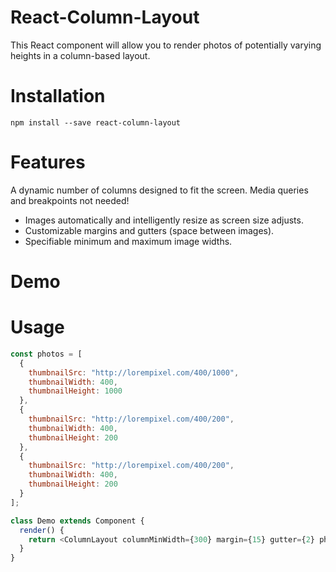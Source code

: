# React-Column-Layout

This React component will allow you to render photos of potentially varying heights in a column-based layout.

# Installation

```npm install --save react-column-layout```

# Features

A dynamic number of columns designed to fit the screen. Media queries and breakpoints not needed!
- Images automatically and intelligently resize as screen size adjusts.
- Customizable margins and gutters (space between images).
- Specifiable minimum and maximum image widths.

# Demo

# Usage
```js
const photos = [
  {
    thumbnailSrc: "http://lorempixel.com/400/1000",
    thumbnailWidth: 400,
    thumbnailHeight: 1000
  },
  {
    thumbnailSrc: "http://lorempixel.com/400/200",
    thumbnailWidth: 400,
    thumbnailHeight: 200
  },
  {
    thumbnailSrc: "http://lorempixel.com/400/200",
    thumbnailWidth: 400,
    thumbnailHeight: 200
  }
];

class Demo extends Component {
  render() {
    return <ColumnLayout columnMinWidth={300} margin={15} gutter={2} photos={photos} />;
  }
}
```
